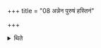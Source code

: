 +++
title = "08 अन्नेन पुरुषं हस्तिनं"

+++

<details><summary>थिते</summary>

8. towards the man or the horse with food;  
</details>
